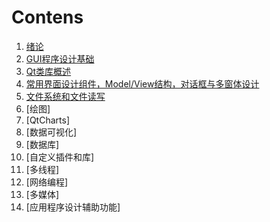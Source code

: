 # Contens

1. [绪论](01绪论.md)
2. [GUI程序设计基础](02GUI程序设计基础.md)
3. [Qt类库概述](03Qt类库概述.md)
4. [常用界面设计组件，Model/View结构，对话框与多窗体设计](04-06常用组件,Model-View,对话框与多窗体.md)
5. [文件系统和文件读写](07文件系统和文件读写.md)
6. [绘图]
7. [QtCharts]
8.  [数据可视化]
9.  [数据库]
10. [自定义插件和库]
11. [多线程]
12. [网络编程]
13. [多媒体]
14. [应用程序设计辅助功能]
